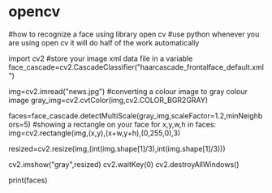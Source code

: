 # opencv
#how to recognize a face using library open cv 
#use python whenever you are using open cv it will do half of the work automatically 



import cv2
#store your image xml data file in a variable 
face_cascade=cv2.CascadeClassifier("haarcascade_frontalface_default.xml")

img=cv2.imread("news.jpg")
#converting a colour image to gray colour image
gray_img=cv2.cvtColor(img,cv2.COLOR_BGR2GRAY)

faces=face_cascade.detectMultiScale(gray_img,scaleFactor=1.2,minNeighbors=5)
#showing a rectangle on your face 
for x,y,w,h in faces:
    img=cv2.rectangle(img,(x,y),(x+w,y+h),(0,255,0),3)

resized=cv2.resize(img,(int(img.shape[1]/3),int(img.shape[1]/3)))

cv2.imshow("gray",resized)
cv2.waitKey(0)
cv2.destroyAllWindows()

print(faces)
